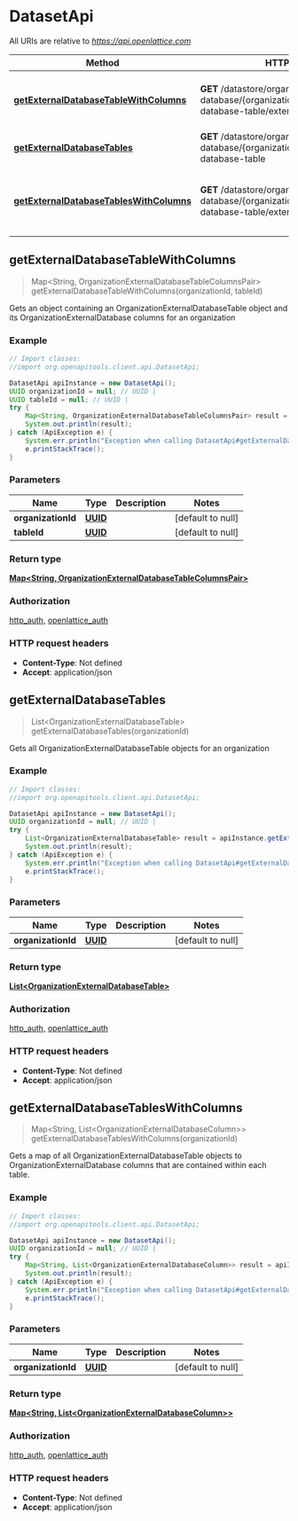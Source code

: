 # DatasetApi

All URIs are relative to *https://api.openlattice.com*

Method | HTTP request | Description
------------- | ------------- | -------------
[**getExternalDatabaseTableWithColumns**](DatasetApi.md#getExternalDatabaseTableWithColumns) | **GET** /datastore/organization-database/{organizationId}/{tableId}/external-database-table/external-database-column | Gets an object containing an OrganizationExternalDatabaseTable object and its OrganizationExternalDatabase columns for an organization
[**getExternalDatabaseTables**](DatasetApi.md#getExternalDatabaseTables) | **GET** /datastore/organization-database/{organizationId}/external-database-table | Gets all OrganizationExternalDatabaseTable objects for an organization
[**getExternalDatabaseTablesWithColumns**](DatasetApi.md#getExternalDatabaseTablesWithColumns) | **GET** /datastore/organization-database/{organizationId}/external-database-table/external-database-column | Gets a map of all OrganizationExternalDatabaseTable objects to OrganizationExternalDatabase columns that are contained within each table.



## getExternalDatabaseTableWithColumns

> Map&lt;String, OrganizationExternalDatabaseTableColumnsPair&gt; getExternalDatabaseTableWithColumns(organizationId, tableId)

Gets an object containing an OrganizationExternalDatabaseTable object and its OrganizationExternalDatabase columns for an organization

### Example

```java
// Import classes:
//import org.openapitools.client.api.DatasetApi;

DatasetApi apiInstance = new DatasetApi();
UUID organizationId = null; // UUID | 
UUID tableId = null; // UUID | 
try {
    Map<String, OrganizationExternalDatabaseTableColumnsPair> result = apiInstance.getExternalDatabaseTableWithColumns(organizationId, tableId);
    System.out.println(result);
} catch (ApiException e) {
    System.err.println("Exception when calling DatasetApi#getExternalDatabaseTableWithColumns");
    e.printStackTrace();
}
```

### Parameters


Name | Type | Description  | Notes
------------- | ------------- | ------------- | -------------
 **organizationId** | [**UUID**](.md)|  | [default to null]
 **tableId** | [**UUID**](.md)|  | [default to null]

### Return type

[**Map&lt;String, OrganizationExternalDatabaseTableColumnsPair&gt;**](OrganizationExternalDatabaseTableColumnsPair.md)

### Authorization

[http_auth](../README.md#http_auth), [openlattice_auth](../README.md#openlattice_auth)

### HTTP request headers

- **Content-Type**: Not defined
- **Accept**: application/json


## getExternalDatabaseTables

> List&lt;OrganizationExternalDatabaseTable&gt; getExternalDatabaseTables(organizationId)

Gets all OrganizationExternalDatabaseTable objects for an organization

### Example

```java
// Import classes:
//import org.openapitools.client.api.DatasetApi;

DatasetApi apiInstance = new DatasetApi();
UUID organizationId = null; // UUID | 
try {
    List<OrganizationExternalDatabaseTable> result = apiInstance.getExternalDatabaseTables(organizationId);
    System.out.println(result);
} catch (ApiException e) {
    System.err.println("Exception when calling DatasetApi#getExternalDatabaseTables");
    e.printStackTrace();
}
```

### Parameters


Name | Type | Description  | Notes
------------- | ------------- | ------------- | -------------
 **organizationId** | [**UUID**](.md)|  | [default to null]

### Return type

[**List&lt;OrganizationExternalDatabaseTable&gt;**](OrganizationExternalDatabaseTable.md)

### Authorization

[http_auth](../README.md#http_auth), [openlattice_auth](../README.md#openlattice_auth)

### HTTP request headers

- **Content-Type**: Not defined
- **Accept**: application/json


## getExternalDatabaseTablesWithColumns

> Map&lt;String, List&lt;OrganizationExternalDatabaseColumn&gt;&gt; getExternalDatabaseTablesWithColumns(organizationId)

Gets a map of all OrganizationExternalDatabaseTable objects to OrganizationExternalDatabase columns that are contained within each table.

### Example

```java
// Import classes:
//import org.openapitools.client.api.DatasetApi;

DatasetApi apiInstance = new DatasetApi();
UUID organizationId = null; // UUID | 
try {
    Map<String, List<OrganizationExternalDatabaseColumn>> result = apiInstance.getExternalDatabaseTablesWithColumns(organizationId);
    System.out.println(result);
} catch (ApiException e) {
    System.err.println("Exception when calling DatasetApi#getExternalDatabaseTablesWithColumns");
    e.printStackTrace();
}
```

### Parameters


Name | Type | Description  | Notes
------------- | ------------- | ------------- | -------------
 **organizationId** | [**UUID**](.md)|  | [default to null]

### Return type

[**Map&lt;String, List&lt;OrganizationExternalDatabaseColumn&gt;&gt;**](List.md)

### Authorization

[http_auth](../README.md#http_auth), [openlattice_auth](../README.md#openlattice_auth)

### HTTP request headers

- **Content-Type**: Not defined
- **Accept**: application/json

